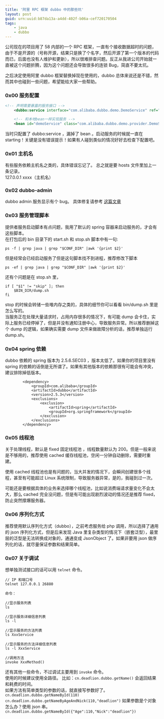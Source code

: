 ```yaml
---
title: '阿里 RPC 框架 dubbo 中的那些坑'
layout: post
guid: urn:uuid:b87da13a-a4dd-402f-b06a-cef720170504
tags:
    - java
    - dubbo
---
```


公司现在的项目用了 58 内部的一个 RPC 框架，一直有个接收数据超时的问题，由于不是开源的（号称开源，结果只是换了个名字，然后开源了第一个版本的代码而已，后面也没有人维护和更新），所以很难排查问题。反正从我进公司开始就一直被这个问题折腾，因为这个问题还会导致很多的连锁 Bug，简直不要太坑。

之后决定使用阿里 dubbo 框架替换掉现在使用的，dubbo 总体来说还是不错，然而其中也碰到一些问题，希望能给大家一些帮助。
### 0x00 服务配置
```xml
<!-- 声明需要暴露的服务接口 -->
    <dubbo:service interface="com.alibaba.dubbo.demo.DemoService" ref="demoService" />

    <!-- 和本地bean一样实现服务 -->
    <bean id="demoService" class="com.alibaba.dubbo.demo.provider.DemoServiceImpl" />
```
当时只配置了 dubbo:service ，漏掉了 bean 。启动服务的时候就一直在 starting！关键是没有错误提示！如果有人碰到类似的情况好好去检查下配置吧。

### 0x01 主机名
有些服务依赖主机名之类的，具体错误忘记了。
总之就是要 hosts 文件里加上一条记录。  
127.0.0.1  xxxx（主机名）

### 0x02 dubbo-admin
dubbo admin 服务显示有个 bug。
具体修复请参考 [这篇文章](http://blog.csdn.net/u012063409/article/details/59110559)

### 0x03 服务管理脚本
提供者服务启动脚本有点问题，我用了默认的 spring 容器来启动服务的，才会有这些脚本。  
在打包后的 bin 目录下的 start.sh 和 stop.sh 脚本中有一句:

    ps -f | grep java | grep "$CONF_DIR" |awk '{print $2}'

但是经常会已经启动服务了但是这句脚本找不到进程，推荐修改下脚本

    ps -ef | grep java | grep "$CONF_DIR" |awk '{print $2}'

还有个问题是在 stop.sh 里，

```
if [ "$1" != "skip" ]; then
    $BIN_DIR/dump.sh
fi
```
stop 的时候会转储一些堆内存之类的，具体的细节你可以看看 bin/dump.sh 里是怎么写的。  
当服务正在处理大量请求时，占用内存很多的情况下，有可能 dump 会卡住，实际上服务已经停掉了，但是并没有通知注册中心，导致服务异常。所以推荐删掉这个 dump 的逻辑，如果确实需要 dump 文件来做故障分析的话，推荐单独运行 dump.sh。

### 0x04 spring 依赖
dubbo 依赖的 spring 版本为 2.5.6.SEC03 ，版本太低了。如果你的项目里没有 spring 的依赖的话倒是无所谓了。如果有其他版本的依赖那很有可能会有冲突，建议排除掉低版本。    

```
        <dependency>
            <groupId>com.alibaba</groupId>
            <artifactId>dubbo</artifactId>
            <version>2.5.3</version>
            <exclusions>
                <exclusion>
                    <artifactId>spring</artifactId>
                    <groupId>org.springframework</groupId>
                </exclusion>
            </exclusions>
        </dependency>
```

### 0x05 线程池
关于处理线程，默认是 fixed 固定线程池 ，线程数量默认为 200。但是一般来说是不够用的，推荐使用 cached 缓存线程池，空闲一分钟自动删除，需要时重建。

使用 cached 线程池也是有问题的，当大并发的情况下，会瞬间创建很多个线程，甚至有可能超过 Linux 系统限制，导致服务器异常，是的，我碰到过一次。

可能还是要根据具体的业务来选择哪个线程池，比如说消费端请求量变化不会太大，那么 cached 完全没问题，但是有可能出现剧烈波动的情况还是推荐 fixed，防止突然撑爆服务器。

### 0x06 序列化方式
推荐使用默认序列化方式（dubbo），之前考虑服务给 php 调用，所以选择了通用的 json 序列化方式，但是后来发现 Java 里复杂类型的情况下（嵌套泛型），最里层的泛型是无法转换成对象的，通通变成 JsonObject 了。如果非要用 json 做序列化的话，就尽量保证参数和结果简单。

### 0x07 关于调试
想单独测试接口的话可以用 `telnet` 命令。

```
// IP 和端口号
telnet 127.0.0.1 26880  

命令：

//显示服务列表
ls

//显示服务详细信息列表
ls -l

//显示服务的方法列表
ls XxxService

//显示服务的方法详细信息列表
ls -l XxxService

//调用方法
invoke XxxMethod()

```
还有其他一些命令，不过调试主要用到 `invoke` 命令。  
使用的时候建议使用全路径。
比如：`cn.deadlion.dubbo.getName()`
会返回结果和耗费的时间。  
如果方法有简单类型的参数的话，就直接写参数好了。
`cn.deadlion.dubbo.getNameById(110)`  
`cn.deadlion.dubbo.getNameByAgeAndNick(110,"deadlion")`
如果参数是个对象怎么办？使用 json 串。
`cn.deadlion.dubbo.getNameById({"Age":110,"Nick":"deadlion"})`  
